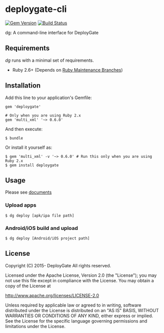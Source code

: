 # deploygate-cli

[![Gem Version](https://badge.fury.io/rb/deploygate.svg)](https://badge.fury.io/rb/deploygate)
[![Build Status](https://travis-ci.org/DeployGate/deploygate-cli.svg?branch=master)](https://travis-ci.org/DeployGate/deploygate-cli)

dg: A command-line interface for DeployGate

## Requirements

*dg* runs with a minimal set of requirements.

- Ruby 2.6+ (Depends on [Ruby Maintenance Branches](https://www.ruby-lang.org/en/downloads/branches/))

## Installation

Add this line to your application's Gemfile:

```
gem 'deploygate'

# Only when you are using Ruby 2.x
gem 'multi_xml' '~> 0.6.0'
```

And then execute:

```
$ bundle
```

Or install it yourself as:

```
$ gem 'multi_xml' -v '~> 0.6.0' # Run this only when you are using Ruby 2.x
$ gem install deploygate
```

## Usage

Please see [documents](https://docs.deploygate.com/docs/cli)

### Upload apps

```
$ dg deploy [apk/ipa file path]
```

### Android/iOS build and upload

```
$ dg deploy [Android/iOS project path]
```

## License

Copyright (C) 2015- DeployGate All rights reserved.

Licensed under the Apache License, Version 2.0 (the "License"); you may not use this file except in compliance with the License. You may obtain a copy of the License at

http://www.apache.org/licenses/LICENSE-2.0

Unless required by applicable law or agreed to in writing, software distributed under the License is distributed on an "AS IS" BASIS, WITHOUT WARRANTIES OR CONDITIONS OF ANY KIND, either express or implied. See the License for the specific language governing permissions and limitations under the License.
